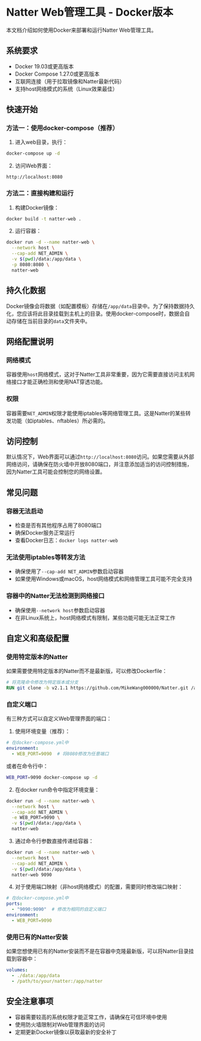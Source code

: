 # Natter Web管理工具 - Docker版本

本文档介绍如何使用Docker来部署和运行Natter Web管理工具。

## 系统要求

- Docker 19.03或更高版本
- Docker Compose 1.27.0或更高版本
- 互联网连接（用于拉取镜像和Natter最新代码）
- 支持host网络模式的系统（Linux效果最佳）

## 快速开始

### 方法一：使用docker-compose（推荐）

1. 进入web目录，执行：

```bash
docker-compose up -d
```

2. 访问Web界面：

```
http://localhost:8080
```

### 方法二：直接构建和运行

1. 构建Docker镜像：

```bash
docker build -t natter-web .
```

2. 运行容器：

```bash
docker run -d --name natter-web \
  --network host \
  --cap-add NET_ADMIN \
  -v $(pwd)/data:/app/data \
  -p 8080:8080 \
  natter-web
```

## 持久化数据

Docker镜像会将数据（如配置模板）存储在`/app/data`目录中。为了保持数据持久化，您应该将此目录挂载到主机上的目录。使用docker-compose时，数据会自动存储在当前目录的`data`文件夹中。

## 网络配置说明

### 网络模式

容器使用`host`网络模式，这对于Natter工具非常重要，因为它需要直接访问主机网络接口才能正确检测和使用NAT穿透功能。

### 权限

容器需要`NET_ADMIN`权限才能使用iptables等网络管理工具。这是Natter的某些转发功能（如iptables、nftables）所必需的。

## 访问控制

默认情况下，Web界面可以通过`http://localhost:8080`访问。如果您需要从外部网络访问，请确保在防火墙中开放8080端口，并注意添加适当的访问控制措施，因为Natter工具可能会控制您的网络设置。

## 常见问题

### 容器无法启动

- 检查是否有其他程序占用了8080端口
- 确保Docker服务正常运行
- 查看Docker日志：`docker logs natter-web`

### 无法使用iptables等转发方法

- 确保使用了`--cap-add NET_ADMIN`参数启动容器
- 如果使用Windows或macOS，host网络模式和网络管理工具可能不完全支持

### 容器中的Natter无法检测到网络接口

- 确保使用`--network host`参数启动容器
- 在非Linux系统上，host网络模式有限制，某些功能可能无法正常工作

## 自定义和高级配置

### 使用特定版本的Natter

如果需要使用特定版本的Natter而不是最新版，可以修改Dockerfile：

```dockerfile
# 将克隆命令修改为特定版本或分支
RUN git clone -b v2.1.1 https://github.com/MikeWang000000/Natter.git /app/natter-repo
```

### 自定义端口

有三种方式可以自定义Web管理界面的端口：

1. 使用环境变量（推荐）：

```yaml
# 在docker-compose.yml中
environment:
  - WEB_PORT=9090  # 将8080修改为任意端口
```

或者在命令行中：

```bash
WEB_PORT=9090 docker-compose up -d
```

2. 在docker run命令中指定环境变量：

```bash
docker run -d --name natter-web \
  --network host \
  --cap-add NET_ADMIN \
  -e WEB_PORT=9090 \
  -v $(pwd)/data:/app/data \
  natter-web
```

3. 通过命令行参数直接传递给容器：

```bash
docker run -d --name natter-web \
  --network host \
  --cap-add NET_ADMIN \
  -v $(pwd)/data:/app/data \
  natter-web 9090
```

4. 对于使用端口映射（非host网络模式）的配置，需要同时修改端口映射：

```yaml
# 在docker-compose.yml中
ports:
  - "9090:9090"  # 修改为相同的自定义端口
environment:
  - WEB_PORT=9090
```

### 使用已有的Natter安装

如果您想使用已有的Natter安装而不是在容器中克隆最新版，可以将Natter目录挂载到容器中：

```yaml
volumes:
  - ./data:/app/data
  - /path/to/your/natter:/app/natter
```

## 安全注意事项

- 容器需要较高的系统权限才能正常工作，请确保在可信环境中使用
- 使用防火墙限制对Web管理界面的访问
- 定期更新Docker镜像以获取最新的安全补丁

